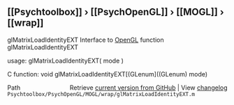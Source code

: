 ## [[Psychtoolbox]] &#8250; [[PsychOpenGL]] &#8250; [[MOGL]] &#8250; [[wrap]]

glMatrixLoadIdentityEXT  Interface to [OpenGL](OpenGL) function glMatrixLoadIdentityEXT  
  
usage:  glMatrixLoadIdentityEXT( mode )  
  
C function:  void glMatrixLoadIdentityEXT[(GLenum]((GLenum) mode)  




<div class="code_header" style="text-align:right;">
  <span style="float:left;">Path&nbsp;&nbsp;</span> <span class="counter">Retrieve <a href=
  "https://raw.github.com/Psychtoolbox-3/Psychtoolbox-3/beta/Psychtoolbox/PsychOpenGL/MOGL/wrap/glMatrixLoadIdentityEXT.m">current version from GitHub</a> | View <a href=
  "https://github.com/Psychtoolbox-3/Psychtoolbox-3/commits/beta/Psychtoolbox/PsychOpenGL/MOGL/wrap/glMatrixLoadIdentityEXT.m">changelog</a></span>
</div>
<div class="code">
  <code>Psychtoolbox/PsychOpenGL/MOGL/wrap/glMatrixLoadIdentityEXT.m</code>
</div>

